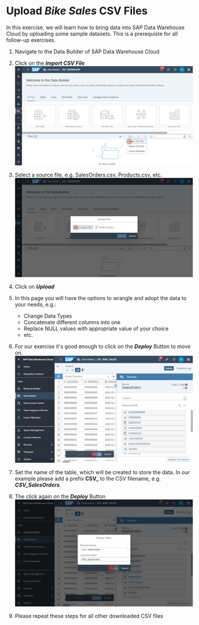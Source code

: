 # Upload <i>Bike Sales</i> CSV Files
In this exercise, we will learn how to bring data into SAP Data Warehouse Cloud by uploading some sample datasets. This is a prerequiste for all follow-up exercises. 

1. Navigate to the Data Builder of SAP Data Warehouse Cloud
2. Click on the <b><i>Import CSV File</i></b>
  ![Import CSV File](../images/import_csv_01.png)
3. Select a source file, e.g. SalesOrders.csv, Products.csv, etc. 
  ![Import CSV File](../images/import_csv_02.png)
4. Click on <b><i>Upload</i></b>
  
5. In this page you will have the options to wrangle and adopt the data to your needs, e.g.:
    - Change Data Types
    - Concatenate different columns into one
    - Replace NULL values with appropriate value of your choice
    - etc.
6. For our exercise it's good enough to click on the <b><i>Deploy</i></b> Button to move on.
  ![Import CSV File](../images/ImportCSVFile_4.png)
7. Set the name of the table, which will be created to store the data. In our example please add a prefix <b>CSV_</b> to the CSV filename, e.g. <b><i>CSV_SalesOrders</i></b>.
8. The click again on the <b><i>Deploy</i></b> Button
  ![Import CSV File](../images/ImportCSVFile_5.png)
9. Please repeat these steps for all other downloaded CSV files 

   

